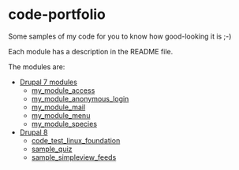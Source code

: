 # code-portfolio
Some samples of my code for you to know how good-looking it is ;-)

Each module has a description in the README file.

The modules are:
* [Drupal 7 modules](https://github.com/alauzon/code-portfolio/tree/master/Drupal%207/modules)
  * [my_module_access](https://github.com/alauzon/code-portfolio/tree/master/Drupal%207/modules/my_module_access)
  * [my_module_anonymous_login](https://github.com/alauzon/code-portfolio/tree/master/Drupal%207/modules/my_module_anonymous_login)
  * [my_module_mail](https://github.com/alauzon/code-portfolio/tree/master/Drupal%207/modules/my_module_mail)
  * [my_module_menu](https://github.com/alauzon/code-portfolio/tree/master/Drupal%207/modules/my_module_menu)
  * [my_module_species](https://github.com/alauzon/code-portfolio/tree/master/Drupal%207/modules/my_module_species)
* [Drupal 8](https://github.com/alauzon/code-portfolio/tree/master/Drupal%208/modules)
  * [code_test_linux_foundation](https://github.com/alauzon/code-portfolio/tree/master/Drupal%208/modules/code_test_linux_foundation)
  * [sample_quiz ](https://github.com/alauzon/code-portfolio/tree/master/Drupal%208/modules/sample_quiz )
  * [sample_simpleview_feeds](https://github.com/alauzon/code-portfolio/tree/master/Drupal%208/modules/sample_simpleview_feeds)

